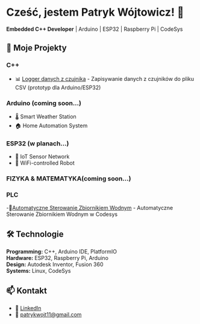 # Cześć, jestem Patryk Wójtowicz! 👋

**Embedded C++ Developer** | Arduino | ESP32 | Raspberry Pi | CodeSys

## 🔧 Moje Projekty

### C++
- 📊 [Logger danych z czujnika](https://github.com/PatrykxWojtowicz/Logger-danych-z-czujnika-na-PC) - Zapisywanie danych z czujników do pliku CSV (prototyp dla Arduino/ESP32)

### Arduino (coming soon...)
- 🌡️ Smart Weather Station 
- 🏠 Home Automation System

### ESP32 (w planach...)
- 📡 IoT Sensor Network
- 🤖 WiFi-controlled Robot

### FIZYKA & MATEMATYKA(coming soon...)

### PLC 
-🔧[Automatyczne Sterowanie Zbiornikiem Wodnym](https://github.com/PatrykxWojtowicz/Zbiornik-Codesys) - Automatyczne Sterowanie Zbiornikiem Wodnym w Codesys


## 🛠️ Technologie
**Programming:** C++, Arduino IDE, PlatformIO  
**Hardware:** ESP32, Raspberry Pi, Arduino  
**Design:** Autodesk Inventor, Fusion 360  
**Systems:** Linux, CodeSys  

## 📫 Kontakt
- 💼 [LinkedIn](https://www.linkedin.com/in/patryk-w%C3%B3jtowicz-0aa272361/)
- 📧 patrykwojt11@gmail.com

